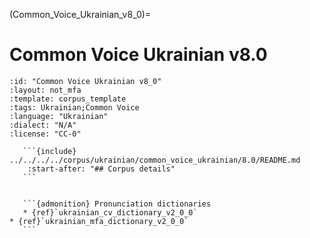 
(Common_Voice_Ukrainian_v8_0)=
# Common Voice Ukrainian v8.0

``````{corpus} Common Voice Ukrainian v8.0
:id: "Common Voice Ukrainian v8_0"
:layout: not_mfa
:template: corpus_template
:tags: Ukrainian;Common Voice
:language: "Ukrainian"
:dialect: "N/A"
:license: "CC-0"

   ```{include} ../../../../corpus/ukrainian/common_voice_ukrainian/8.0/README.md
    :start-after: "## Corpus details"
   ```


   ```{admonition} Pronunciation dictionaries
   * {ref}`ukrainian_cv_dictionary_v2_0_0`
* {ref}`ukrainian_mfa_dictionary_v2_0_0`
   ```
``````
